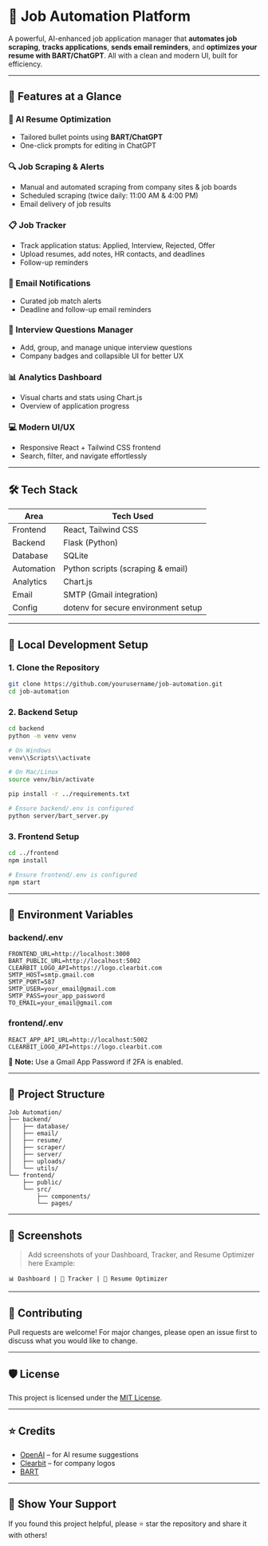 # 💼 Job Automation Platform

A powerful, AI-enhanced job application manager that **automates job scraping**, **tracks applications**, **sends email reminders**, and **optimizes your resume with BART/ChatGPT**.
All with a clean and modern UI, built for efficiency.

---

## 🚀 Features at a Glance

### 🧠 AI Resume Optimization

* Tailored bullet points using **BART/ChatGPT**
* One-click prompts for editing in ChatGPT

### 🔍 Job Scraping & Alerts

* Manual and automated scraping from company sites & job boards
* Scheduled scraping (twice daily: 11:00 AM & 4:00 PM)
* Email delivery of job results

### 📋 Job Tracker

* Track application status: Applied, Interview, Rejected, Offer
* Upload resumes, add notes, HR contacts, and deadlines
* Follow-up reminders

### 📧 Email Notifications

* Curated job match alerts
* Deadline and follow-up email reminders

### 🎤 Interview Questions Manager

* Add, group, and manage unique interview questions
* Company badges and collapsible UI for better UX

### 📊 Analytics Dashboard

* Visual charts and stats using Chart.js
* Overview of application progress

### 💻 Modern UI/UX

* Responsive React + Tailwind CSS frontend
* Search, filter, and navigate effortlessly

---

## 🛠️ Tech Stack

| Area       | Tech Used                           |
| ---------- | ----------------------------------- |
| Frontend   | React, Tailwind CSS                 |
| Backend    | Flask (Python)                      |
| Database   | SQLite                              |
| Automation | Python scripts (scraping & email)   |
| Analytics  | Chart.js                            |
| Email      | SMTP (Gmail integration)            |
| Config     | dotenv for secure environment setup |

---

## 🚦 Local Development Setup

### 1. Clone the Repository

```bash
git clone https://github.com/yourusername/job-automation.git
cd job-automation
```

### 2. Backend Setup

```bash
cd backend
python -m venv venv

# On Windows
venv\\Scripts\\activate

# On Mac/Linux
source venv/bin/activate

pip install -r ../requirements.txt

# Ensure backend/.env is configured
python server/bart_server.py
```

### 3. Frontend Setup

```bash
cd ../frontend
npm install

# Ensure frontend/.env is configured
npm start
```

---

## 🔐 Environment Variables

### backend/.env

```
FRONTEND_URL=http://localhost:3000
BART_PUBLIC_URL=http://localhost:5002
CLEARBIT_LOGO_API=https://logo.clearbit.com
SMTP_HOST=smtp.gmail.com
SMTP_PORT=587
SMTP_USER=your_email@gmail.com
SMTP_PASS=your_app_password
TO_EMAIL=your_email@gmail.com
```

### frontend/.env

```
REACT_APP_API_URL=http://localhost:5002
CLEARBIT_LOGO_API=https://logo.clearbit.com
```

📌 **Note:** Use a Gmail App Password if 2FA is enabled.

---

## 🧩 Project Structure

```
Job Automation/
├── backend/
│   ├── database/
│   ├── email/
│   ├── resume/
│   ├── scraper/
│   ├── server/
│   ├── uploads/
│   └── utils/
└── frontend/
    ├── public/
    └── src/
        ├── components/
        └── pages/
```

---

## 📸 Screenshots

> Add screenshots of your Dashboard, Tracker, and Resume Optimizer here
> Example:

```
📊 Dashboard | 📁 Tracker | 📄 Resume Optimizer
```

---

## 🤝 Contributing

Pull requests are welcome!
For major changes, please open an issue first to discuss what you would like to change.

---

## 🛡️ License

This project is licensed under the [MIT License](LICENSE).

---

## ⭐ Credits

* [OpenAI](https://openai.com/) – for AI resume suggestions
* [Clearbit](https://clearbit.com) – for company logos
* [BART](https://huggingface.co/facebook/bart-large)

---

## 🌟 Show Your Support

If you found this project helpful, please ⭐ star the repository and share it with others!
